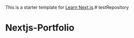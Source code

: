 This is a starter template for [Learn Next.js](https://nextjs.org/learn).# testRepository
# Nextjs-Portfolio
